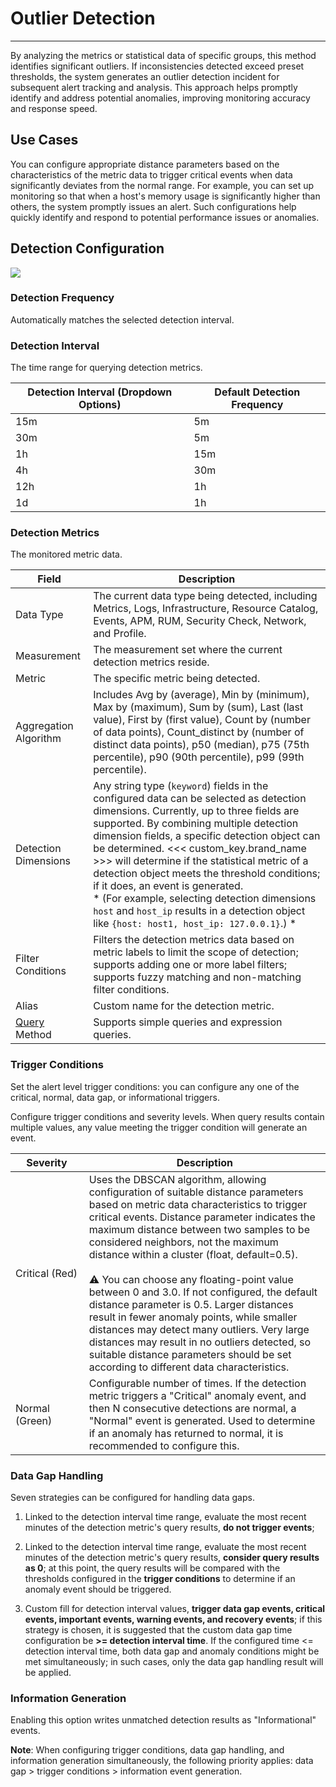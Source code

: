 # Outlier Detection
---

By analyzing the metrics or statistical data of specific groups, this method identifies significant outliers. If inconsistencies detected exceed preset thresholds, the system generates an outlier detection incident for subsequent alert tracking and analysis. This approach helps promptly identify and address potential anomalies, improving monitoring accuracy and response speed.

## Use Cases

You can configure appropriate distance parameters based on the characteristics of the metric data to trigger critical events when data significantly deviates from the normal range. For example, you can set up monitoring so that when a host's memory usage is significantly higher than others, the system promptly issues an alert. Such configurations help quickly identify and respond to potential performance issues or anomalies.

## Detection Configuration

![](../img/5.monitor_9.png)

### Detection Frequency

Automatically matches the selected detection interval.

### Detection Interval

The time range for querying detection metrics.

| Detection Interval (Dropdown Options) | Default Detection Frequency |
| --- | --- |
| 15m | 5m |
| 30m | 5m |
| 1h | 15m |
| 4h | 30m |
| 12h | 1h |
| 1d | 1h |

### Detection Metrics

The monitored metric data.

| Field | Description |
| --- | --- |
| Data Type | The current data type being detected, including Metrics, Logs, Infrastructure, Resource Catalog, Events, APM, RUM, Security Check, Network, and Profile. |
| Measurement | The measurement set where the current detection metrics reside. |
| Metric | The specific metric being detected. |
| Aggregation Algorithm | Includes Avg by (average), Min by (minimum), Max by (maximum), Sum by (sum), Last (last value), First by (first value), Count by (number of data points), Count_distinct by (number of distinct data points), p50 (median), p75 (75th percentile), p90 (90th percentile), p99 (99th percentile). |
| Detection Dimensions | Any string type (`keyword`) fields in the configured data can be selected as detection dimensions. Currently, up to three fields are supported. By combining multiple detection dimension fields, a specific detection object can be determined. <<< custom_key.brand_name >>> will determine if the statistical metric of a detection object meets the threshold conditions; if it does, an event is generated.<br />* (For example, selecting detection dimensions `host` and `host_ip` results in a detection object like `{host: host1, host_ip: 127.0.0.1}`.) * |
| Filter Conditions | Filters the detection metrics data based on metric labels to limit the scope of detection; supports adding one or more label filters; supports fuzzy matching and non-matching filter conditions. |
| Alias | Custom name for the detection metric. |
| [Query](../../scene/visual-chart/chart-query.md) Method | Supports simple queries and expression queries. |

### Trigger Conditions

Set the alert level trigger conditions: you can configure any one of the critical, normal, data gap, or informational triggers.

Configure trigger conditions and severity levels. When query results contain multiple values, any value meeting the trigger condition will generate an event.

| <div style="width: 100px">Severity</div> | Description |
| --- | --- |
| Critical (Red) | Uses the DBSCAN algorithm, allowing configuration of suitable distance parameters based on metric data characteristics to trigger critical events. Distance parameter indicates the maximum distance between two samples to be considered neighbors, not the maximum distance within a cluster (float, default=0.5).<br /><br />:warning: You can choose any floating-point value between 0 and 3.0. If not configured, the default distance parameter is 0.5. Larger distances result in fewer anomaly points, while smaller distances may detect many outliers. Very large distances may result in no outliers detected, so suitable distance parameters should be set according to different data characteristics. |
| Normal (Green) | Configurable number of times. If the detection metric triggers a "Critical" anomaly event, and then N consecutive detections are normal, a "Normal" event is generated. Used to determine if an anomaly has returned to normal, it is recommended to configure this. |

### Data Gap Handling

Seven strategies can be configured for handling data gaps.

1. Linked to the detection interval time range, evaluate the most recent minutes of the detection metric's query results, **do not trigger events**;

2. Linked to the detection interval time range, evaluate the most recent minutes of the detection metric's query results, **consider query results as 0**; at this point, the query results will be compared with the thresholds configured in the **trigger conditions** to determine if an anomaly event should be triggered.

3. Custom fill for detection interval values, **trigger data gap events, critical events, important events, warning events, and recovery events**; if this strategy is chosen, it is suggested that the custom data gap time configuration be **>= detection interval time**. If the configured time <= detection interval time, both data gap and anomaly conditions might be met simultaneously; in such cases, only the data gap handling result will be applied.


### Information Generation

Enabling this option writes unmatched detection results as "Informational" events.

**Note**: When configuring trigger conditions, data gap handling, and information generation simultaneously, the following priority applies: data gap > trigger conditions > information event generation.